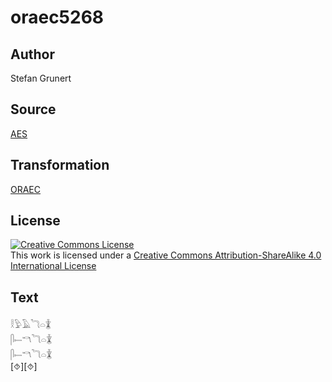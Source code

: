 # oraec5268

## Author

Stefan Grunert

## Source

[AES](https://github.com/simondschweitzer/aes)

## Transformation

[ORAEC](https://oraec.github.io/)

## License

<a rel="license" href="http://creativecommons.org/licenses/by-sa/4.0/"><img alt="Creative Commons License" style="border-width:0" src="https://i.creativecommons.org/l/by-sa/4.0/88x31.png" /></a><br />This work is licensed under a <a rel="license" href="http://creativecommons.org/licenses/by-sa/4.0/">Creative Commons Attribution-ShareAlike 4.0 International License</a>

## Text

𓎛𓅱𓄿𓆓𓏏𓇇<br>
𓋴𓍿𓎔𓆓𓏏𓇇<br>
𓋴𓍿𓎔𓆓𓏏𓇇<br>
[⯑][⯑]<br>
